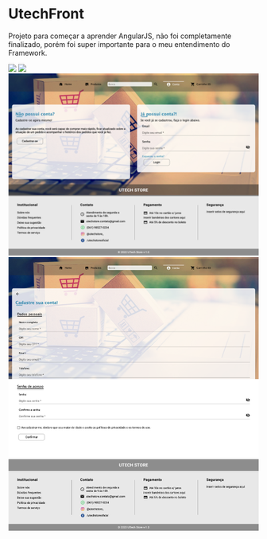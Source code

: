 # UtechFront

Projeto para começar a aprender  AngularJS, não foi completamente finalizado, porém foi super importante para o meu entendimento do Framework.

<img src="/pics/home.png" />
<img src="/pics/produtos.png" />
<img src="/pics/conta.png" />
<img src="/pics/cadastro.png" />
